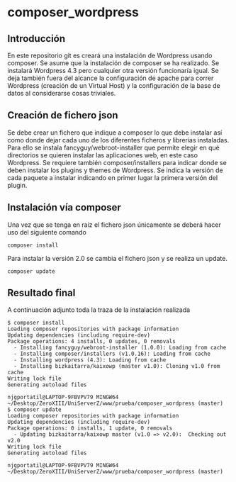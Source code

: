 # composer_wordpress

## Introducción
En este repositorio git es creará una instalación de Wordpress usando composer. Se asume que la instalación de composer se ha realizado.
Se instalará Wordpress 4.3 pero cualquier otra versión funcionaría igual.
Se deja también fuera del alcance la configuración de apache para correr Wordpress (creación de un Virtual Host) y la configuración de la base de datos al considerarse cosas triviales.

## Creación de fichero json
Se debe crear un fichero que indique a composer lo que debe instalar así como donde dejar cada uno de los diferentes ficheros y librerías instaladas.
Para ello se instala fancyguy/webroot-installer que permite elegir en qué directorios se quieren instalar las aplicaciones web, en este caso Wordpress.
Se requiere también composer/installers	para indicar donde se deben instalar los plugins y themes de Wordpress.
Se indica la versión de cada paquete a instalar indicando en primer lugar la primera versión del plugin.

## Instalación vía composer
Una vez que se tenga en raiz el fichero json únicamente se deberá hacer uso del siguiente comando
```
composer install
```

Para instalar la versión 2.0 se cambia el fichero json y se realiza un update.
```
composer update
```

## Resultado final

A continuación adjunto toda la traza de la instalación realizada
```
$ composer install
Loading composer repositories with package information
Updating dependencies (including require-dev)
Package operations: 4 installs, 0 updates, 0 removals
  - Installing fancyguy/webroot-installer (1.0.0): Loading from cache
  - Installing composer/installers (v1.0.16): Loading from cache
  - Installing wordpress (4.3): Loading from cache
  - Installing bizkaitarra/kaixowp (master v1.0): Cloning v1.0 from cache
Writing lock file
Generating autoload files

njgportatil@LAPTOP-9FBVPV79 MINGW64 ~/Desktop/ZeroXIII/UniServerZ/www/prueba/composer_wordpress (master)
$ composer update
Loading composer repositories with package information
Updating dependencies (including require-dev)
Package operations: 0 installs, 1 update, 0 removals
  - Updating bizkaitarra/kaixowp master (v1.0 => v2.0):  Checking out v2.0
Writing lock file
Generating autoload files

njgportatil@LAPTOP-9FBVPV79 MINGW64 ~/Desktop/ZeroXIII/UniServerZ/www/prueba/composer_wordpress (master)
```